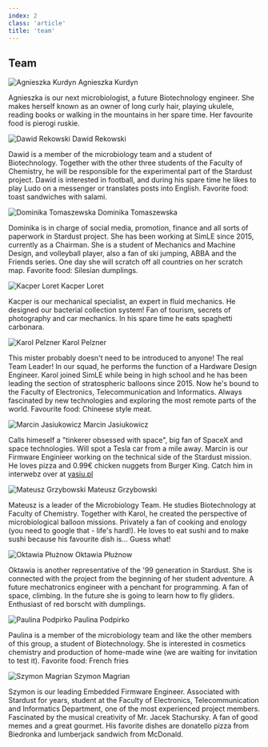 ```yaml
---
index: 2
class: 'article'
title: 'team'
---
```


## Team

![Agnieszka Kurdyn](./img/AK.jpg)
Agnieszka Kurdyn

Agnieszka is our next microbiologist, a future Biotechnology engineer. She makes herself known as an owner of long curly hair, playing ukulele, reading books or walking in the mountains in her spare time. Her favourite food is pierogi ruskie.

![Dawid Rekowski](./img/DR.jpg)
Dawid Rekowski

Dawid is a member of the microbiology team and a student of Biotechnology. Together with the other three students of the Faculty of Chemistry, he will be responsible for the experimental part of the Stardust project. Dawid is interested in football, and during his spare time he likes to play Ludo on a messenger or translates posts into English. Favorite food: toast sandwiches with salami.

![Dominika Tomaszewska](./img/DT.jpg)
Dominika Tomaszewska

Dominika is in charge of social media, promotion, finance and all sorts of paperwork in Stardust project. She has been working at SimLE since 2015, currently as a Chairman. She is a student of Mechanics and Machine Design, and volleyball player, also a fan of ski jumping, ABBA and the Friends series. One day she will scratch off all countries on her scratch map. Favorite food: Silesian dumplings.

![Kacper Loret](./img/KL.jpg)
Kacper Loret

Kacper is our mechanical specialist, an expert in fluid mechanics. He designed our bacterial collection system! Fan of tourism, secrets of photography and car mechanics. In his spare time he eats spaghetti carbonara.

![Karol Pelzner](./img/KP.jpg)
Karol Pelzner

This mister probably doesn't need to be introduced to anyone! The real Team Leader! In our squad, he performs the function of a Hardware Design Engineer. Karol joined SimLE while being in high school and he has been leading the section of stratospheric balloons since 2015. Now he's bound to the Faculty of Electronics, Telecommunication and Informatics. Always fascinated by new technologies and exploring the most remote parts of the world. Favourite food: Chineese style meat.

![Marcin Jasiukowicz](./img/MJ.jpg)
Marcin Jasiukowicz

Calls himeself a "tinkerer obsessed with space", big fan of SpaceX and space technologies. Will spot a Tesla car from a mile away. Marcin is our Firmware Enginieer working on the technical side of the Stardust mission. He loves pizza and 0.99€ chicken nuggets from Burger King.
Catch him in interwebz over at [yasiu.pl](https://yasiu.pl/?ref=stardust)

![Mateusz Grzybowski](./img/MG.jpg)
Mateusz Grzybowski

Mateusz is a leader of the Microbiology Team. He studies Biotechnology at Faculty of Chemistry. Together with Karol, he created the perspective of microbiological balloon missions. Privately a fan of cooking and enology (you need to google that - life's hard!). He loves to eat sushi and to make sushi because his favourite dish is... Guess what!

![Oktawia Płużnow](./img/OP.jpg)
Oktawia Płużnow

Oktawia is another representative of the '99 generation in Stardust. She is connected with the project from the beginning of her student adventure. A future mechatronics engineer with a penchant for programming. A fan of space, climbing. In the future she is going to learn how to fly gliders. Enthusiast of red borscht with dumplings.

![Paulina Podpirko](./img/PP.jpg)
Paulina Podpirko

Paulina is a member of the microbiology team and like the other members of this group, a student of Biotechnology. She is interested in cosmetics chemistry and production of home-made wine (we are waiting for invitation to test it). Favorite food: French fries

![Szymon Magrian](./img/SM.jpg)
Szymon Magrian

Szymon is our leading Embedded Firmware Engineer. Associated with Stardust for years, student at the Faculty of Electronics, Telecommunication and Informatics Department, one of the most experienced project members. Fascinated by the musical creativity of Mr. Jacek Stachursky. A fan of good memes and a great gourmet. His favorite dishes are donatello pizza from Biedronka and lumberjack sandwich from McDonald.